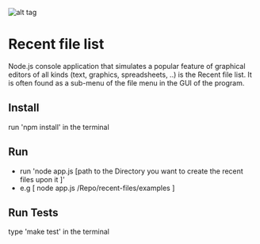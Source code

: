 ![alt tag](https://travis-ci.org/KhaledSami/recent-files.svg?branch=master)
# Recent file list

Node.js console application that simulates a popular feature of graphical editors of all kinds (text, graphics, spreadsheets, ..) is the Recent file list. It is often found as a sub-menu of the file menu in the GUI of the program.

## Install
run 'npm install' in the terminal

## Run
* run 'node app.js [path to the Directory you want to create the recent files upon it ]' 
* e.g [ node app.js /Repo/recent-files/examples ]

## Run Tests
type 'make test' in the terminal
